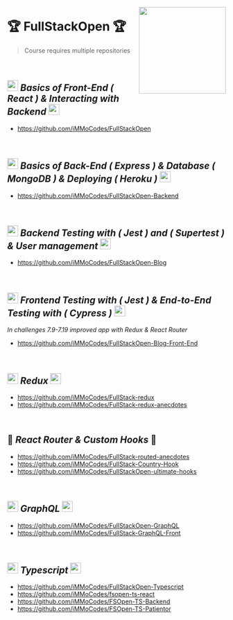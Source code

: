 <img align="right" width=200 src='https://user-images.githubusercontent.com/74028194/156708331-7b1a37d6-faba-4239-a2d4-74a731902a2f.svg'></img> 
# 🏆 FullStackOpen 🏆
> Course requires multiple repositories
</br>

## <img width=25 src='https://user-images.githubusercontent.com/74028194/156706269-e5c951e5-b8cb-4adc-8bc0-3aea458e8cde.svg'/> *Basics of Front-End ( React ) & Interacting with Backend* <img width=25 src='https://user-images.githubusercontent.com/74028194/156706269-e5c951e5-b8cb-4adc-8bc0-3aea458e8cde.svg'/> 
- https://github.com/iMMoCodes/FullStackOpen
</br>


## <img width=25 src='https://user-images.githubusercontent.com/74028194/156706855-966d9305-2b7d-450e-be10-8f9cfc1c7e03.svg'/> *Basics of Back-End ( Express ) & Database ( MongoDB ) & Deploying ( Heroku )* <img width=25 src='https://user-images.githubusercontent.com/74028194/156706855-966d9305-2b7d-450e-be10-8f9cfc1c7e03.svg'/>
- https://github.com/iMMoCodes/FullStackOpen-Backend
</br>

## <img width=25 src='https://user-images.githubusercontent.com/74028194/156707050-afbe2488-83d7-4de7-909e-d1ef15a63e14.svg'/> *Backend Testing with ( Jest ) and ( Supertest ) & User management* <img width=25 src='https://user-images.githubusercontent.com/74028194/156707050-afbe2488-83d7-4de7-909e-d1ef15a63e14.svg'/>
- https://github.com/iMMoCodes/FullStackOpen-Blog
</br>


## <img width=25 src='https://user-images.githubusercontent.com/74028194/156707201-93c8d9e1-e61f-4253-b4b6-2ae40808480d.svg'/> *Frontend Testing with ( Jest ) & End-to-End Testing with ( Cypress )* <img width=25 src='https://user-images.githubusercontent.com/74028194/156707201-93c8d9e1-e61f-4253-b4b6-2ae40808480d.svg'/>
 *In challenges 7.9-7.19 improved app with Redux & React Router*
- https://github.com/iMMoCodes/FullStackOpen-Blog-Front-End
</br>

## <img width=25 src='https://user-images.githubusercontent.com/74028194/156707307-6b1c44b2-aa69-473d-b7f8-3874d3985ed1.svg'/> *Redux* <img width=25 src='https://user-images.githubusercontent.com/74028194/156707307-6b1c44b2-aa69-473d-b7f8-3874d3985ed1.svg'/>
- https://github.com/iMMoCodes/FullStack-redux
- https://github.com/iMMoCodes/FullStack-redux-anecdotes
</br>

## :fishing_pole_and_fish: *React Router & Custom Hooks* :fishing_pole_and_fish:
- https://github.com/iMMoCodes/FullStack-routed-anecdotes
- https://github.com/iMMoCodes/FullStack-Country-Hook
- https://github.com/iMMoCodes/FullStackOpen-ultimate-hooks
</br>

## <img width=25 src='https://user-images.githubusercontent.com/74028194/156707528-47adad5f-1c0e-4a93-ab15-329b6465f364.svg'/> *GraphQL* <img width=25 src='https://user-images.githubusercontent.com/74028194/156707528-47adad5f-1c0e-4a93-ab15-329b6465f364.svg'/>
- https://github.com/iMMoCodes/FullStackOpen-GraphQL
- https://github.com/iMMoCodes/FullStack-GraphQL-Front
</br>

## <img width=25 src='https://user-images.githubusercontent.com/74028194/156707660-d32163e4-d226-4122-8083-e967a120fc79.svg'/> *Typescript* <img width=25 src='https://user-images.githubusercontent.com/74028194/156707660-d32163e4-d226-4122-8083-e967a120fc79.svg'/>
- https://github.com/iMMoCodes/FullStackOpen-Typescript
- https://github.com/iMMoCodes/fsopen-ts-react
- https://github.com/iMMoCodes/FSOpen-TS-Backend
- https://github.com/iMMoCodes/FSOpen-TS-Patientor

